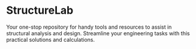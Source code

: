 # StructureLab
Your one-stop repository for handy tools and resources to assist in structural analysis and design. Streamline your engineering tasks with this practical solutions and calculations.
